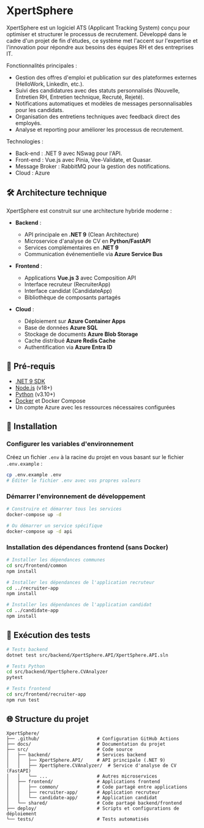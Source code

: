 # XpertSphere
XpertSphere est un logiciel ATS (Applicant Tracking System) conçu pour optimiser et structurer le processus de recrutement. Développé dans le cadre d'un projet de fin d'études, ce système met l'accent sur l'expertise et l'innovation pour répondre aux besoins des équipes RH et des entreprises IT.

Fonctionnalités principales :
- Gestion des offres d'emploi et publication sur des plateformes externes (HelloWork, LinkedIn, etc.).
- Suivi des candidatures avec des statuts personnalisés (Nouvelle, Entretien RH, Entretien technique, Recruté, Rejeté).
- Notifications automatiques et modèles de messages personnalisables pour les candidats.
- Organisation des entretiens techniques avec feedback direct des employés.
- Analyse et reporting pour améliorer les processus de recrutement.

Technologies :
- Back-end : .NET 9 avec NSwag pour l'API.
- Front-end : Vue.js avec Pinia, Vee-Validate, et Quasar.
- Message Broker : RabbitMQ pour la gestion des notifications.
- Cloud : Azure

## 🛠️ Architecture technique

XpertSphere est construit sur une architecture hybride moderne :

- **Backend** :
  - API principale en **.NET 9** (Clean Architecture)
  - Microservice d'analyse de CV en **Python/FastAPI**
  - Services complémentaires en **.NET 9**
  - Communication événementielle via **Azure Service Bus**

- **Frontend** :
  - Applications **Vue.js 3** avec Composition API
  - Interface recruteur (RecruiterApp)
  - Interface candidat (CandidateApp)
  - Bibliothèque de composants partagés

- **Cloud** :
  - Déploiement sur **Azure Container Apps**
  - Base de données **Azure SQL**
  - Stockage de documents **Azure Blob Storage**
  - Cache distribué **Azure Redis Cache**
  - Authentification via **Azure Entra ID**

## 🚦 Pré-requis

- [.NET 9 SDK](https://dotnet.microsoft.com/download)
- [Node.js](https://nodejs.org/) (v18+)
- [Python](https://www.python.org/) (v3.10+)
- [Docker](https://www.docker.com/) et Docker Compose
- Un compte Azure avec les ressources nécessaires configurées

## 🔧 Installation

### Configurer les variables d'environnement

Créez un fichier `.env` à la racine du projet en vous basant sur le fichier `.env.example` :

```bash
cp .env.example .env
# Éditer le fichier .env avec vos propres valeurs
```

### Démarrer l'environnement de développement

```bash
# Construire et démarrer tous les services
docker-compose up -d

# Ou démarrer un service spécifique
docker-compose up -d api
```

### Installation des dépendances frontend (sans Docker)

```bash
# Installer les dépendances communes
cd src/frontend/common
npm install

# Installer les dépendances de l'application recruteur
cd ../recruiter-app
npm install

# Installer les dépendances de l'application candidat
cd ../candidate-app
npm install
```

## 🧪 Exécution des tests

```bash
# Tests backend
dotnet test src/backend/XpertSphere.API/XpertSphere.API.sln

# Tests Python
cd src/backend/XpertSphere.CVAnalyzer
pytest

# Tests frontend
cd src/frontend/recruiter-app
npm run test
```

## 🌐 Structure du projet

```
XpertSphere/
├── .github/                     # Configuration GitHub Actions
├── docs/                        # Documentation du projet
├── src/                         # Code source
│   ├── backend/                 # Services backend
│   │   ├── XpertSphere.API/     # API principale (.NET 9)
│   │   ├── XpertSphere.CVAnalyzer/  # Service d'analyse de CV (FastAPI)
│   │   └── ...                  # Autres microservices
│   ├── frontend/                # Applications frontend
│   │   ├── common/              # Code partagé entre applications
│   │   ├── recruiter-app/       # Application recruteur
│   │   └── candidate-app/       # Application candidat
│   └── shared/                  # Code partagé backend/frontend
├── deploy/                      # Scripts et configurations de déploiement
└── tests/                       # Tests automatisés
```
